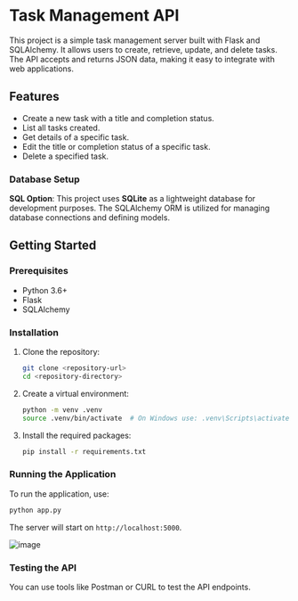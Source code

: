 # Task Management API

This project is a simple task management server built with Flask and SQLAlchemy. It allows users to create, retrieve, update, and delete tasks. 
The API accepts and returns JSON data, making it easy to integrate with web applications.

## Features
- Create a new task with a title and completion status.
- List all tasks created.
- Get details of a specific task.
- Edit the title or completion status of a specific task.
- Delete a specified task.

### Database Setup

**SQL Option**: This project uses **SQLite** as a lightweight database for development purposes. The SQLAlchemy ORM is utilized for managing database connections and defining models.

## Getting Started

### Prerequisites

- Python 3.6+
- Flask
- SQLAlchemy

### Installation

1. Clone the repository:
   ```bash
   git clone <repository-url>
   cd <repository-directory>
   ```

2. Create a virtual environment:
   ```bash
   python -m venv .venv
   source .venv/bin/activate  # On Windows use: .venv\Scripts\activate
   ```

3. Install the required packages:
   ```bash
   pip install -r requirements.txt
   ```

### Running the Application

To run the application, use:
```bash
python app.py
```
The server will start on `http://localhost:5000`.

![image](https://github.com/user-attachments/assets/9f630e07-7988-4fdd-b63d-551190c0ae27)

### Testing the API

You can use tools like Postman or CURL to test the API endpoints.



